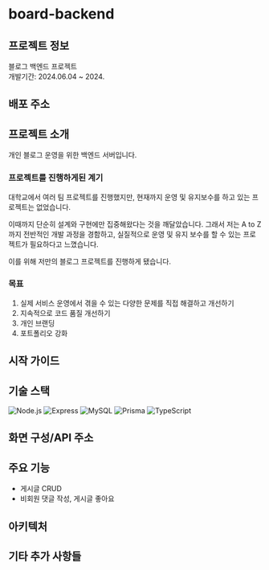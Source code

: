 # board-backend

## 프로젝트 정보

블로그 백엔드 프로젝트 <br>
개발기간: 2024.06.04 ~ 2024.

## 배포 주소

## 프로젝트 소개

개인 블로그 운영을 위한 백엔드 서버입니다.

### 프로젝트를 진행하게된 계기

대학교에서 여러 팀 프로젝트를 진행했지만, 현재까지 운영 및 유지보수를 하고 있는 프로젝트는 없었습니다.

이때까지 단순히 설계와 구현에만 집중해왔다는 것을 깨달았습니다. 그래서 저는 A to Z 까지 전반적인 개발 과정을 경함하고,
실질적으로 운영 및 유지 보수를 할 수 있는 프로젝트가 필요하다고 느꼈습니다.

이를 위해 저만의 블로그 프로젝트를 진행하게 됐습니다.

### 목표

1. 실제 서비스 운영에서 겪을 수 있는 다양한 문제를 직접 해결하고 개선하기
2. 지속적으로 코드 품질 개선하기
3. 개인 브랜딩
4. 포트폴리오 강화

## 시작 가이드

## 기술 스택

![Node.js](https://img.shields.io/badge/Node.js-339933?style=for-the-badge&logo=nodedotjs&logoColor=white)
![Express](https://img.shields.io/badge/Express-000000?style=for-the-badge&logo=express&logoColor=white)
![MySQL](https://img.shields.io/badge/MySQL-4479A1?style=for-the-badge&logo=mysql&logoColor=white)
![Prisma](https://img.shields.io/badge/Prisma-2D3748?style=for-the-badge&logo=prisma&logoColor=white)
![TypeScript](https://img.shields.io/badge/TypeScript-007ACC?style=for-the-badge&logo=typescript&logoColor=white)

## 화면 구성/API 주소

## 주요 기능

- 게시글 CRUD 
- 비회원 댓글 작성, 게시글 좋아요

## 아키텍처

## 기타 추가 사항들


